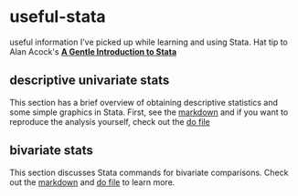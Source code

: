 # useful-stata
useful information I've picked up while learning and using Stata. Hat tip to Alan Acock's [**A Gentle Introduction to Stata**](https://www.stata.com/bookstore/gentle-introduction-to-stata)

## descriptive univariate stats
This section has a brief overview of obtaining descriptive statistics and some simple graphics in Stata.  First, see the [markdown](https://github.com/JACKMCDONNELL/useful-stata/blob/master/descriptive%20stats.md) and if you want to reproduce the analysis yourself, check out the [do file](https://github.com/JACKMCDONNELL/useful-stata/blob/master/descriptive%20stats.do) 

## bivariate stats
This section discusses Stata commands for bivariate comparisons.  Check out the [markdown](https://github.com/JACKMCDONNELL/useful-stata/blob/master/bivariate.md) and [do file](https://github.com/JACKMCDONNELL/useful-stata/blob/master/bivariate.do) to learn more. 

